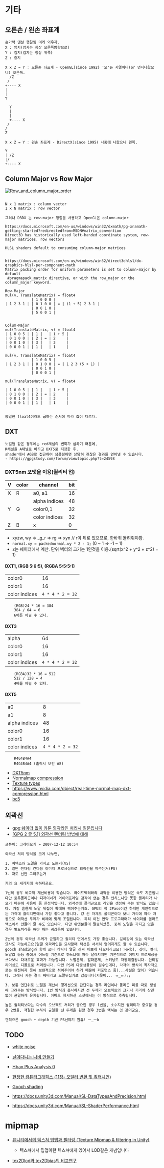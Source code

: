 # 기타

## 오른손 / 왼손 좌표계

``` ref
손가락 맨날 햇갈림 이케 외우자.
X : 엄지(엄지는 항상 오른쪽방향으로)
Y : 검지(검지는 항상 위쪽)
Z : 중지

X x Z = Y : 오른손 좌표계 - OpenGL(since 1992) '오'픈 지엘이니(or 먼저나왔으니) 오른쪽.
  /Z
 /
+---- X
|
|
Y

  Y
  |
  |
  +---- X
 /
/
Z

X x Z = Y : 왼손 좌표계 - DirectX(since 1995) 나중에 나왔으니 왼쪽.

Y
| /Z
|/
+---- X
```

## Column Major vs Row Major

![Row_and_column_major_order](res/Row_and_column_major_order.svg)

``` ref

N x 1 matrix : column vector
1 x N matrix : row vector

그러나 D3DX 는 row-major 행렬을 사용하고 OpenGL은 column-major

https://docs.microsoft.com/en-us/windows/win32/dxmath/pg-xnamath-getting-started?redirectedfrom=MSDN#matrix_convention
Direct3D has historically used left-handed coordinate system, row-major matrices, row vectors

HLSL shaders default to consuming column-major matrices


https://docs.microsoft.com/en-us/windows/win32/direct3dhlsl/dx-graphics-hlsl-per-component-math
Matrix packing order for uniform parameters is set to column-major by default
 #pragmapack_matrix directive, or with the row_major or the column_major keyword.

Row-Major
mul(v, TranslateMatrix) = float4
            | 1 0 0 0 |
| 1 2 3 1 | | 0 1 0 0 | = | (1 + 5) 2 3 1 |
            | 0 0 1 0 |
            | 5 0 0 1 |


Colum-Major
mul(TranslateMatrix, v) = float4
| 1 0 0 5 | | 1 |   | 1 + 5 |
| 0 1 0 0 | | 2 | = | 2     |
| 0 0 1 0 | | 3 |   | 3     |
| 0 0 0 1 | | 1 |   | 1     |

mul(v, TranslateMatrix) = float4
            | 1 0 0 5 |
| 1 2 3 1 | | 0 1 0 0 | = | 1 2 3 (5 + 1) |
            | 0 0 1 0 |
            | 0 0 0 1 |

mul(TranslateMatrix, v) = float4

| 1 0 0 5 | | 1 |   | 1 + 5 |
| 0 1 0 0 | | 2 | = | 2     |
| 0 0 1 0 | | 3 |   | 3     |
| 0 0 0 1 | | 1 |   | 1     |


동일한 float4이라도 곱하는 순서에 따라 값이 다르다.
```

## DXT

``` ref  
노멀맵 같은 경우에는 red채널의 변화가 심하기 때문에,
R채널을 A채널로 바꾸고 DXT5로 저장한 후,
shader에서 AGB로 접근하여 샘플링하면 상당히 괜찮은 결과를 얻어낼 수 있습니다.
- https://gpgstudy.com/forum/viewtopic.php?t=24598
```

### DXT5nm 포맷을 이용(퀄리티 업)

| V   | color | channel       | bit |
| --- | ----- | ------------- | --- |
| X   | R     | a0, a1        | 16  |
|     |       | alpha indices | 48  |
| Y   | G     | color0,1      | 32  |
|     |       | color indices | 32  |
| Z   | B     | x             | 0   |

- xyzw, wy => _g_r => rg => xyn // r이 뒤로 있으므로, 한바퀴 돌려줘야함.
- `normal.xy = packednormal.wy * 2 - 1;` (0 ~ 1 => -1 ~ 1)
- `Z`는 쉐이더에서 계산. 단위 벡터의 크기는 1인것을 이용.(sqrt(x^2 + y^2 + z^2) = 1)

#### DXT1, (RGB 5:6:5), (RGBA 5:5:5:1)

|               |                  |
| ------------- | ---------------- |
| color0        | 16               |
| color1        | 16               |
| color indices | `4 * 4 * 2 = 32` |

``` ref
    (RGB)24 * 16 = 384
    384 / 64 = 6
    6배를 아낄 수 있다.
```

#### DXT3

|               |                  |
| ------------- | ---------------- |
| alpha         | 64               |
| color0        | 16               |
| color1        | 16               |
| color indices | `4 * 4 * 2 = 32` |

``` ref
    (RGBA)32 * 16 = 512
    512 / 128 = 4
    4배를 아낄 수 있다.
```

#### DXT5

|               |                  |
| ------------- | ---------------- |
| a0            | 8                |
| a1            | 8                |
| alpha indices | 48               |
| color0        | 16               |
| color1        | 16               |
| color indices | `4 * 4 * 2 = 32` |

``` ref
    R4G4B4A4
    R4G4B4A4 (출력시 보간 A8)
```

- [DXT5nm](https://github.com/castano/nvidia-texture-tools/wiki/NormalMapCompression)
- [Normalmap compression](https://mgun.tistory.com/1892)
- [Texture types](http://wiki.polycount.com/wiki/Texture_types)
- <https://www.nvidia.com/object/real-time-normal-map-dxt-compression.html>
- [bc5](https://docs.microsoft.com/en-us/windows/desktop/direct3d10/d3d10-graphics-programming-guide-resources-block-compression#bc5)

## 외곽선

- [gpg:쉐이더 없이 카툰 외곽라인 처리시 질문입니다](https://gpgstudy.com/forum/viewtopic.php?p=94423#94423)
- [[GPG 2 글 5.1] 외곽선 렌더링 방법에 대해](https://gpgstudy.com/forum/viewtopic.php?t=18157)

``` ref
글쓴이: 그레이오거 » 2007-12-12 10:54

외곽선 처리 방식을 크게 나누면,

1. 버텍스와 노멀을 가지고 노는거(VS)
2. 일단 렌더링 건다음 이미지 프로세싱으로 외곽선을 따주는거(PS)
3. 따로 선만 그려주는거

거의 요 세가지에 속하더군요.

1번의 경우 비교적 계산비용이 작습니다. 라이트벡터와의 내적을 이용한 방식은 속도 지존입니다만 로우폴리곤이나 디자이너가 와이어프레임 감각이 없는 경우 안하느니만 못한 퀄리티가 나오기 때문에 사용이 좀 한정적입니다. 외곽선에 폴리곤으로 라인을 생성해 주는 방식도 있습니다. 가장 흔한게 노말 뒤집어 확대해 찍어주는거죠. GPU의 적 2Pass이긴 하지만 개인적으로는 가격대 퀄리티면에서 가장 좋다고 봅니다. 걍 선 자체도 폴리곤이다 보니 거리에 따라 자동으로 외곽선 두께가 비례에 맞게 조절됩니다. 특히 이건 만약 프로그래머가 쉐이더를 몰라도 맥스에서 만들어 줄 수도 있습니다. 다만 위엣분들이 말슴하셨듯, 중복 노멀을 가지고 있을 경우 별도처리를 해야 하는 귀찮음이 있습니다.

2번의 경우 외곽선 두께가 균일하고 퀄리티 면에서도 가장 좋습니다. 깊이감이 있는 외곽선 묘사도 가능하고요(얼굴 외곽라인을 묘사할때 턱선은 서서히 옅어지게도 할 수 있습니다. gooch shading과 함께 쓰니 캐릭터 얼굴 진짜 이쁘게 나오더라고요! >o<b), 깊이, 컬러, 노말값 등등 중에서 어느걸 기준으로 하느냐에 따라 달라지지만 기본적으로 이미지 프로세싱을 쓰다보니 다채로운 효과가 가능합니다. 노멀문제, 알파문제, 스키닝도 자동해결됩니다. 안티알리어싱도 디폴트로 처리됩니다. 다만 PS에 다중샘플링이 필수인데다, 각각의 방식이 독자적으로는 완전하지 못해 보완적으로 섞어주어야 하기 때문에 퍼포먼스 좀(...사실은 많이) 먹습니다. 그래서 저는 결국 빼버리고 노말뒤집기로 갔습니다(지못미... ㅠ_ㅠ);;

3. 보통 면단위로 노멀을 계산해 경계선으로 판단되는 경우 라인이나 폴리곤 띠를 따로 생성해 그려주는 방식입니다. 1번 방식과 흡사하지만 선 두께가 오브젝트의 크기나 거리에 상관 없이 균일하게 유지됩니다. 아마도 제시하신 스샷에서는 이 방식으로 추측됩니다.

높은 퀄리티보다는 다수의 오브젝트 처리가 중요한 경우 1번을, 소수지만 퀄리티가 중요할 경우 2번을, 적절한 부하와 균일한 선 두께을 원할 경우 3번을 택하는 것 같더군요.

갠적으론 gooch + depth 기반 PS선따기 원츄! ㅡ_ㅡb
```

## TODO

- [white noise](https://www.ronja-tutorials.com/2018/09/02/white-noise.html)
- [날아다니는 나비 만들기](https://holdimprovae.blogspot.com/2019/02/studyunityshader.html)
- [Hbao Plus Analysis 0](https://hrmrzizon.github.io/2017/11/15/hbao-plus-analysis-0/)
- [한정현 컴퓨터그래픽스 (11장- 오일러 변환 및 쿼터니언)](https://www.youtube.com/watch?v=XgE7tOSc7AU&list=PLYEC1V9tJOl03WLDoUEKbiYW_Xt4W6LTl&index=12)
- [Gooch shading](https://en.wikipedia.org/wiki/Gooch_shading)

- https://docs.unity3d.com/Manual/SL-DataTypesAndPrecision.html
- https://docs.unity3d.com/Manual/SL-ShaderPerformance.html

# mipmap
- [유니티에서의 텍스쳐 밉맵과 필터링 (Texture Mipmap & filtering in Unity)](https://ozlael.tistory.com/45)
    - 텍스쳐에서 밉맵이란 텍스쳐에게 있어서 LOD같은 개념입니다

- [tex2Dlod와 tex2Dbias의 비교연구](https://chulin28ho.tistory.com/258)
